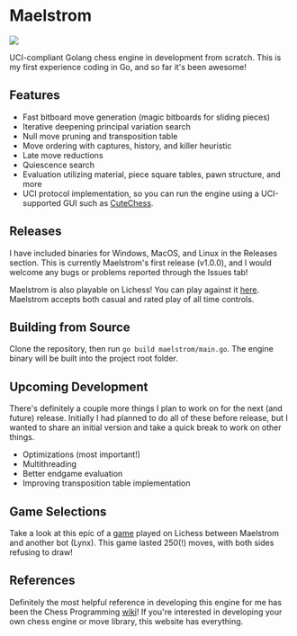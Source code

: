 # Maelstrom
![](https://github.com/saisree27/Maelstrom/actions/workflows/go.yml/badge.svg)

UCI-compliant Golang chess engine in development from scratch. This is my first experience coding in Go, and so far it's been awesome!

## Features
 - Fast bitboard move generation (magic bitboards for sliding pieces)
 - Iterative deepening principal variation search
 - Null move pruning and transposition table
 - Move ordering with captures, history, and killer heuristic
 - Late move reductions
 - Quiescence search
 - Evaluation utilizing material, piece square tables, pawn structure, and more 
 - UCI protocol implementation, so you can run the engine using a UCI-supported GUI such as [CuteChess](https://github.com/cutechess/cutechess/releases).

## Releases
I have included binaries for Windows, MacOS, and Linux in the Releases section. This is currently Maelstrom's first release (v1.0.0), and I would welcome any bugs or problems reported through the Issues tab!

Maelstrom is also playable on Lichess! You can play against it [here](https://lichess.org/@/Maelstrom-Chess). Maelstrom accepts both casual and rated play of all time controls.

## Building from Source
Clone the repository, then run `go build maelstrom/main.go`. The engine binary will be built into the project root folder.

## Upcoming Development
There's definitely a couple more things I plan to work on for the next (and future) release. Initially I had planned to do all of these before release, but I wanted to share an initial version and take a quick break to work on other things. 
- Optimizations (most important!)
- Multithreading
- Better endgame evaluation
- Improving transposition table implementation

## Game Selections
Take a look at this epic of a [game](https://lichess.org/mcJxLCE8) played on Lichess between Maelstrom and another bot (Lynx). This game lasted 250(!) moves, with both sides refusing to draw!

## References
Definitely the most helpful reference in developing this engine for me has been the Chess Programming [wiki](https://www.chessprogramming.org/Main_Page)! If you're interested in developing your own chess engine or move library, this website has everything.
